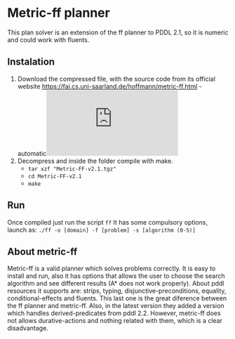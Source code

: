 # Metric-ff planner
This plan solver is an extension of the ff planner to PDDL 2.1, so it is numeric and could work with fluents.

## Instalation
1. Download the compressed file, with the source code from its official website https://fai.cs.uni-saarland.de/hoffmann/metric-ff.html - automatic![Metric-ff](https://fai.cs.uni-saarland.de/hoffmann/metric-ff.html)
2. Decompress and inside the folder compile with make.
    * `tar xzf "Metric-FF-v2.1.tgz"`
    * `cd Metric-FF-v2.1`
    * `make`

## Run
Once compiled just run the script `ff`
It has some compulsory options, launch as:
`./ff -o [domain] -f [problem] -s [algorithm (0-5)]`

## About metric-ff
Metric-ff is a valid planner which solves problems correctly.
It is easy to install and run, also it has options that allows the user to choose the search algorithm and see different results (A* does not work properly).
About pddl resources it supports are: strips, typing, disjunctive-preconditions, equality, conditional-effects and fluents. This last one is the great diference between the ff planner and metric-ff. Also, in the latest version they added a version which handles derived-predicates from pddl 2.2.
However, metric-ff does not allows durative-actions and nothing related with them, which is a clear disadvantage.